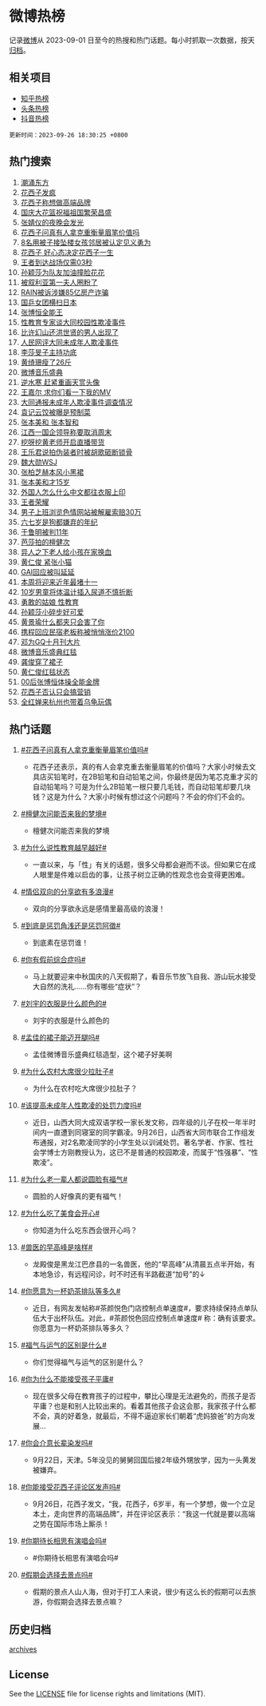 # 微博热榜

记录[微博](https://www.weibo.com)从 2023-09-01 日至今的热搜和热门话题。每小时抓取一次数据，按天[归档](archives)。

## 相关项目

- [知乎热榜](https://github.com/hotarchive/zhihu)
- [头条热榜](https://github.com/hotarchive/toutiao)
- [抖音热榜](https://github.com/hotarchive/douyin)


`更新时间：2023-09-26 18:30:25 +0800`

## 热门搜索

1. [潮涌东方](https://m.weibo.cn/search?containerid=100103type%3D1%26t%3D10%26q%3D%23%E6%BD%AE%E6%B6%8C%E4%B8%9C%E6%96%B9%23&stream_entry_id=51&isnewpage=1&extparam=seat%3D1%26cate%3D10103%26dgr%3D0%26pos%3D0%26q%3D%2523%25E6%25BD%25AE%25E6%25B6%258C%25E4%25B8%259C%25E6%2596%25B9%2523%26c_type%3D51%26filter_type%3Drealtimehot%26stream_entry_id%3D51%26display_time%3D1695724224%26pre_seqid%3D169572422455902733314)
1. [花西子发疯](https://m.weibo.cn/search?containerid=100103type%3D1%26t%3D10%26q%3D%23%E8%8A%B1%E8%A5%BF%E5%AD%90%E5%8F%91%E7%96%AF%23&stream_entry_id=31&isnewpage=1&extparam=seat%3D1%26cate%3D5001%26band_rank%3D1%26pos%3D0%26q%3D%2523%25E8%258A%25B1%25E8%25A5%25BF%25E5%25AD%2590%25E5%258F%2591%25E7%2596%25AF%2523%26flag%3D4%26dgr%3D0%26filter_type%3Drealtimehot%26stream_entry_id%3D31%26realpos%3D1%26c_type%3D31%26lcate%3D5001%26display_time%3D1695724224%26pre_seqid%3D169572422455902733314)
1. [花西子称想做高端品牌](https://m.weibo.cn/search?containerid=100103type%3D1%26t%3D10%26q%3D%23%E8%8A%B1%E8%A5%BF%E5%AD%90%E7%A7%B0%E6%83%B3%E5%81%9A%E9%AB%98%E7%AB%AF%E5%93%81%E7%89%8C%23&stream_entry_id=31&isnewpage=1&extparam=seat%3D1%26cate%3D5001%26band_rank%3D2%26pos%3D1%26q%3D%2523%25E8%258A%25B1%25E8%25A5%25BF%25E5%25AD%2590%25E7%25A7%25B0%25E6%2583%25B3%25E5%2581%259A%25E9%25AB%2598%25E7%25AB%25AF%25E5%2593%2581%25E7%2589%258C%2523%26flag%3D1%26dgr%3D0%26filter_type%3Drealtimehot%26stream_entry_id%3D31%26realpos%3D2%26c_type%3D31%26lcate%3D5001%26display_time%3D1695724224%26pre_seqid%3D169572422455902733314)
1. [国庆大花篮祝福祖国繁荣昌盛](https://m.weibo.cn/search?containerid=100103type%3D1%26t%3D10%26q%3D%23%E5%9B%BD%E5%BA%86%E5%A4%A7%E8%8A%B1%E7%AF%AE%E7%A5%9D%E7%A6%8F%E7%A5%96%E5%9B%BD%E7%B9%81%E8%8D%A3%E6%98%8C%E7%9B%9B%23&stream_entry_id=31&isnewpage=1&extparam=seat%3D1%26cate%3D5001%26band_rank%3D3%26pos%3D2%26q%3D%2523%25E5%259B%25BD%25E5%25BA%2586%25E5%25A4%25A7%25E8%258A%25B1%25E7%25AF%25AE%25E7%25A5%259D%25E7%25A6%258F%25E7%25A5%2596%25E5%259B%25BD%25E7%25B9%2581%25E8%258D%25A3%25E6%2598%258C%25E7%259B%259B%2523%26flag%3D32768%26dgr%3D0%26filter_type%3Drealtimehot%26stream_entry_id%3D31%26realpos%3D3%26c_type%3D31%26lcate%3D5001%26display_time%3D1695724224%26pre_seqid%3D169572422455902733314)
1. [张婧仪的夜晚会发光](https://m.weibo.cn/search?containerid=100103type%3D1%26t%3D10%26q%3D%23%E5%BC%A0%E5%A9%A7%E4%BB%AA%E7%9A%84%E5%A4%9C%E6%99%9A%E4%BC%9A%E5%8F%91%E5%85%89%23&stream_entry_id=31&isnewpage=1&extparam=seat%3D1%26cate%3D5001%26band_rank%3D4%26pos%3D3%26q%3D%2523%25E5%25BC%25A0%25E5%25A9%25A7%25E4%25BB%25AA%25E7%259A%2584%25E5%25A4%259C%25E6%2599%259A%25E4%25BC%259A%25E5%258F%2591%25E5%2585%2589%2523%26topic_ad%3D1%26is_ad_pos%3D1%26adid%3D205709%26dgr%3D0%26stream_entry_id%3D31%26filter_type%3Drealtimehot%26c_type%3D31%26lcate%3D5001%26display_time%3D1695724224%26pre_seqid%3D169572422455902733314)
1. [花西子问真有人拿克重衡量眉笔价值吗](https://m.weibo.cn/search?containerid=100103type%3D1%26t%3D10%26q%3D%23%E8%8A%B1%E8%A5%BF%E5%AD%90%E9%97%AE%E7%9C%9F%E6%9C%89%E4%BA%BA%E6%8B%BF%E5%85%8B%E9%87%8D%E8%A1%A1%E9%87%8F%E7%9C%89%E7%AC%94%E4%BB%B7%E5%80%BC%E5%90%97%23&stream_entry_id=31&isnewpage=1&extparam=seat%3D1%26cate%3D5001%26band_rank%3D4%26pos%3D4%26q%3D%2523%25E8%258A%25B1%25E8%25A5%25BF%25E5%25AD%2590%25E9%2597%25AE%25E7%259C%259F%25E6%259C%2589%25E4%25BA%25BA%25E6%258B%25BF%25E5%2585%258B%25E9%2587%258D%25E8%25A1%25A1%25E9%2587%258F%25E7%259C%2589%25E7%25AC%2594%25E4%25BB%25B7%25E5%2580%25BC%25E5%2590%2597%2523%26flag%3D1%26dgr%3D0%26filter_type%3Drealtimehot%26stream_entry_id%3D31%26realpos%3D4%26c_type%3D31%26lcate%3D5001%26display_time%3D1695724224%26pre_seqid%3D169572422455902733314)
1. [8名用被子接坠楼女孩邻居被认定见义勇为](https://m.weibo.cn/search?containerid=100103type%3D1%26t%3D10%26q%3D%238%E5%90%8D%E7%94%A8%E8%A2%AB%E5%AD%90%E6%8E%A5%E5%9D%A0%E6%A5%BC%E5%A5%B3%E5%AD%A9%E9%82%BB%E5%B1%85%E8%A2%AB%E8%AE%A4%E5%AE%9A%E8%A7%81%E4%B9%89%E5%8B%87%E4%B8%BA%23&stream_entry_id=31&isnewpage=1&extparam=seat%3D1%26cate%3D5001%26band_rank%3D5%26pos%3D5%26q%3D%25238%25E5%2590%258D%25E7%2594%25A8%25E8%25A2%25AB%25E5%25AD%2590%25E6%258E%25A5%25E5%259D%25A0%25E6%25A5%25BC%25E5%25A5%25B3%25E5%25AD%25A9%25E9%2582%25BB%25E5%25B1%2585%25E8%25A2%25AB%25E8%25AE%25A4%25E5%25AE%259A%25E8%25A7%2581%25E4%25B9%2589%25E5%258B%2587%25E4%25B8%25BA%2523%26flag%3D32768%26dgr%3D0%26filter_type%3Drealtimehot%26stream_entry_id%3D31%26realpos%3D5%26c_type%3D31%26lcate%3D5001%26display_time%3D1695724224%26pre_seqid%3D169572422455902733314)
1. [花西子 好心态决定花西子一生](https://m.weibo.cn/search?containerid=100103type%3D1%26t%3D10%26q%3D%E8%8A%B1%E8%A5%BF%E5%AD%90+%E5%A5%BD%E5%BF%83%E6%80%81%E5%86%B3%E5%AE%9A%E8%8A%B1%E8%A5%BF%E5%AD%90%E4%B8%80%E7%94%9F&stream_entry_id=31&isnewpage=1&extparam=seat%3D1%26cate%3D5001%26band_rank%3D6%26pos%3D6%26q%3D%25E8%258A%25B1%25E8%25A5%25BF%25E5%25AD%2590%2520%25E5%25A5%25BD%25E5%25BF%2583%25E6%2580%2581%25E5%2586%25B3%25E5%25AE%259A%25E8%258A%25B1%25E8%25A5%25BF%25E5%25AD%2590%25E4%25B8%2580%25E7%2594%259F%26flag%3D1%26dgr%3D0%26filter_type%3Drealtimehot%26stream_entry_id%3D31%26realpos%3D6%26c_type%3D31%26lcate%3D5001%26display_time%3D1695724224%26pre_seqid%3D169572422455902733314)
1. [王者到达战场仅需03秒](https://m.weibo.cn/search?containerid=100103type%3D1%26t%3D10%26q%3D%23%E7%8E%8B%E8%80%85%E5%88%B0%E8%BE%BE%E6%88%98%E5%9C%BA%E4%BB%85%E9%9C%8003%E7%A7%92%23&stream_entry_id=31&isnewpage=1&extparam=seat%3D1%26cate%3D5001%26band_rank%3D7%26pos%3D7%26q%3D%2523%25E7%258E%258B%25E8%2580%2585%25E5%2588%25B0%25E8%25BE%25BE%25E6%2588%2598%25E5%259C%25BA%25E4%25BB%2585%25E9%259C%258003%25E7%25A7%2592%2523%26topic_ad%3D1%26is_ad_pos%3D1%26adid%3D205669%26dgr%3D0%26stream_entry_id%3D31%26filter_type%3Drealtimehot%26c_type%3D31%26lcate%3D5001%26display_time%3D1695724224%26pre_seqid%3D169572422455902733314)
1. [孙颖莎为队友加油撞脸花花](https://m.weibo.cn/search?containerid=100103type%3D1%26t%3D10%26q%3D%23%E5%AD%99%E9%A2%96%E8%8E%8E%E4%B8%BA%E9%98%9F%E5%8F%8B%E5%8A%A0%E6%B2%B9%E6%92%9E%E8%84%B8%E8%8A%B1%E8%8A%B1%23&stream_entry_id=31&isnewpage=1&extparam=seat%3D1%26cate%3D5001%26band_rank%3D7%26pos%3D8%26q%3D%2523%25E5%25AD%2599%25E9%25A2%2596%25E8%258E%258E%25E4%25B8%25BA%25E9%2598%259F%25E5%258F%258B%25E5%258A%25A0%25E6%25B2%25B9%25E6%2592%259E%25E8%2584%25B8%25E8%258A%25B1%25E8%258A%25B1%2523%26flag%3D32768%26dgr%3D0%26filter_type%3Drealtimehot%26stream_entry_id%3D31%26realpos%3D7%26c_type%3D31%26lcate%3D5001%26display_time%3D1695724224%26pre_seqid%3D169572422455902733314)
1. [被叙利亚第一夫人圈粉了](https://m.weibo.cn/search?containerid=100103type%3D1%26t%3D10%26q%3D%23%E8%A2%AB%E5%8F%99%E5%88%A9%E4%BA%9A%E7%AC%AC%E4%B8%80%E5%A4%AB%E4%BA%BA%E5%9C%88%E7%B2%89%E4%BA%86%23&stream_entry_id=31&isnewpage=1&extparam=seat%3D1%26cate%3D5001%26band_rank%3D8%26pos%3D9%26q%3D%2523%25E8%25A2%25AB%25E5%258F%2599%25E5%2588%25A9%25E4%25BA%259A%25E7%25AC%25AC%25E4%25B8%2580%25E5%25A4%25AB%25E4%25BA%25BA%25E5%259C%2588%25E7%25B2%2589%25E4%25BA%2586%2523%26flag%3D2%26dgr%3D0%26filter_type%3Drealtimehot%26stream_entry_id%3D31%26realpos%3D8%26c_type%3D31%26lcate%3D5001%26display_time%3D1695724224%26pre_seqid%3D169572422455902733314)
1. [RAIN被诉涉嫌85亿房产诈骗](https://m.weibo.cn/search?containerid=100103type%3D1%26t%3D10%26q%3D%23RAIN%E8%A2%AB%E8%AF%89%E6%B6%89%E5%AB%8C85%E4%BA%BF%E6%88%BF%E4%BA%A7%E8%AF%88%E9%AA%97%23&stream_entry_id=31&isnewpage=1&extparam=seat%3D1%26cate%3D5001%26band_rank%3D9%26pos%3D10%26q%3D%2523RAIN%25E8%25A2%25AB%25E8%25AF%2589%25E6%25B6%2589%25E5%25AB%258C85%25E4%25BA%25BF%25E6%2588%25BF%25E4%25BA%25A7%25E8%25AF%2588%25E9%25AA%2597%2523%26flag%3D2%26dgr%3D0%26filter_type%3Drealtimehot%26stream_entry_id%3D31%26realpos%3D9%26c_type%3D31%26lcate%3D5001%26display_time%3D1695724224%26pre_seqid%3D169572422455902733314)
1. [国乒女团横扫日本](https://m.weibo.cn/search?containerid=100103type%3D1%26t%3D10%26q%3D%23%E5%9B%BD%E4%B9%92%E5%A5%B3%E5%9B%A2%E6%A8%AA%E6%89%AB%E6%97%A5%E6%9C%AC%23&stream_entry_id=31&isnewpage=1&extparam=seat%3D1%26cate%3D5001%26band_rank%3D10%26pos%3D11%26q%3D%2523%25E5%259B%25BD%25E4%25B9%2592%25E5%25A5%25B3%25E5%259B%25A2%25E6%25A8%25AA%25E6%2589%25AB%25E6%2597%25A5%25E6%259C%25AC%2523%26flag%3D16%26dgr%3D0%26filter_type%3Drealtimehot%26stream_entry_id%3D31%26realpos%3D10%26c_type%3D31%26lcate%3D5001%26display_time%3D1695724224%26pre_seqid%3D169572422455902733314)
1. [张博恒全能王](https://m.weibo.cn/search?containerid=100103type%3D1%26t%3D10%26q%3D%23%E5%BC%A0%E5%8D%9A%E6%81%92%E5%85%A8%E8%83%BD%E7%8E%8B%23&stream_entry_id=31&isnewpage=1&extparam=seat%3D1%26cate%3D5001%26band_rank%3D11%26pos%3D12%26q%3D%2523%25E5%25BC%25A0%25E5%258D%259A%25E6%2581%2592%25E5%2585%25A8%25E8%2583%25BD%25E7%258E%258B%2523%26flag%3D0%26adid%3D205708%26dgr%3D0%26filter_type%3Drealtimehot%26stream_entry_id%3D31%26realpos%3D11%26c_type%3D31%26lcate%3D5001%26display_time%3D1695724224%26pre_seqid%3D169572422455902733314)
1. [性教育专家谈大同校园性欺凌事件](https://m.weibo.cn/search?containerid=100103type%3D1%26t%3D10%26q%3D%23%E6%80%A7%E6%95%99%E8%82%B2%E4%B8%93%E5%AE%B6%E8%B0%88%E5%A4%A7%E5%90%8C%E6%A0%A1%E5%9B%AD%E6%80%A7%E6%AC%BA%E5%87%8C%E4%BA%8B%E4%BB%B6%23&stream_entry_id=31&isnewpage=1&extparam=seat%3D1%26cate%3D5001%26band_rank%3D12%26pos%3D13%26q%3D%2523%25E6%2580%25A7%25E6%2595%2599%25E8%2582%25B2%25E4%25B8%2593%25E5%25AE%25B6%25E8%25B0%2588%25E5%25A4%25A7%25E5%2590%258C%25E6%25A0%25A1%25E5%259B%25AD%25E6%2580%25A7%25E6%25AC%25BA%25E5%2587%258C%25E4%25BA%258B%25E4%25BB%25B6%2523%26flag%3D2%26dgr%3D0%26filter_type%3Drealtimehot%26stream_entry_id%3D31%26realpos%3D12%26c_type%3D31%26lcate%3D5001%26display_time%3D1695724224%26pre_seqid%3D169572422455902733314)
1. [比许幻山还洪世贤的男人出现了](https://m.weibo.cn/search?containerid=100103type%3D1%26t%3D10%26q%3D%E6%AF%94%E8%AE%B8%E5%B9%BB%E5%B1%B1%E8%BF%98%E6%B4%AA%E4%B8%96%E8%B4%A4%E7%9A%84%E7%94%B7%E4%BA%BA%E5%87%BA%E7%8E%B0%E4%BA%86&stream_entry_id=31&isnewpage=1&extparam=seat%3D1%26cate%3D5001%26band_rank%3D13%26pos%3D14%26q%3D%25E6%25AF%2594%25E8%25AE%25B8%25E5%25B9%25BB%25E5%25B1%25B1%25E8%25BF%2598%25E6%25B4%25AA%25E4%25B8%2596%25E8%25B4%25A4%25E7%259A%2584%25E7%2594%25B7%25E4%25BA%25BA%25E5%2587%25BA%25E7%258E%25B0%25E4%25BA%2586%26flag%3D1%26dgr%3D0%26filter_type%3Drealtimehot%26stream_entry_id%3D31%26realpos%3D13%26c_type%3D31%26lcate%3D5001%26display_time%3D1695724224%26pre_seqid%3D169572422455902733314)
1. [人民网评大同未成年人欺凌事件](https://m.weibo.cn/search?containerid=100103type%3D1%26t%3D10%26q%3D%23%E4%BA%BA%E6%B0%91%E7%BD%91%E8%AF%84%E5%A4%A7%E5%90%8C%E6%9C%AA%E6%88%90%E5%B9%B4%E4%BA%BA%E6%AC%BA%E5%87%8C%E4%BA%8B%E4%BB%B6%23&stream_entry_id=31&isnewpage=1&extparam=seat%3D1%26cate%3D5001%26band_rank%3D14%26pos%3D15%26q%3D%2523%25E4%25BA%25BA%25E6%25B0%2591%25E7%25BD%2591%25E8%25AF%2584%25E5%25A4%25A7%25E5%2590%258C%25E6%259C%25AA%25E6%2588%2590%25E5%25B9%25B4%25E4%25BA%25BA%25E6%25AC%25BA%25E5%2587%258C%25E4%25BA%258B%25E4%25BB%25B6%2523%26flag%3D0%26dgr%3D0%26filter_type%3Drealtimehot%26stream_entry_id%3D31%26realpos%3D14%26c_type%3D31%26lcate%3D5001%26display_time%3D1695724224%26pre_seqid%3D169572422455902733314)
1. [李莎旻子主持功底](https://m.weibo.cn/search?containerid=100103type%3D1%26t%3D10%26q%3D%23%E6%9D%8E%E8%8E%8E%E6%97%BB%E5%AD%90%E4%B8%BB%E6%8C%81%E5%8A%9F%E5%BA%95%23&stream_entry_id=31&isnewpage=1&extparam=seat%3D1%26cate%3D5001%26band_rank%3D15%26pos%3D16%26q%3D%2523%25E6%259D%258E%25E8%258E%258E%25E6%2597%25BB%25E5%25AD%2590%25E4%25B8%25BB%25E6%258C%2581%25E5%258A%259F%25E5%25BA%2595%2523%26flag%3D0%26dgr%3D0%26filter_type%3Drealtimehot%26stream_entry_id%3D31%26realpos%3D15%26c_type%3D31%26lcate%3D5001%26display_time%3D1695724224%26pre_seqid%3D169572422455902733314)
1. [黄绮珊瘦了26斤](https://m.weibo.cn/search?containerid=100103type%3D1%26t%3D10%26q%3D%23%E9%BB%84%E7%BB%AE%E7%8F%8A%E7%98%A6%E4%BA%8626%E6%96%A4%23&stream_entry_id=31&isnewpage=1&extparam=seat%3D1%26cate%3D5001%26band_rank%3D16%26pos%3D17%26q%3D%2523%25E9%25BB%2584%25E7%25BB%25AE%25E7%258F%258A%25E7%2598%25A6%25E4%25BA%258626%25E6%2596%25A4%2523%26flag%3D1%26dgr%3D0%26filter_type%3Drealtimehot%26stream_entry_id%3D31%26realpos%3D16%26c_type%3D31%26lcate%3D5001%26display_time%3D1695724224%26pre_seqid%3D169572422455902733314)
1. [微博音乐盛典](https://m.weibo.cn/search?containerid=100103type%3D1%26t%3D10%26q%3D%E5%BE%AE%E5%8D%9A%E9%9F%B3%E4%B9%90%E7%9B%9B%E5%85%B8&stream_entry_id=31&isnewpage=1&extparam=seat%3D1%26cate%3D5001%26band_rank%3D17%26pos%3D18%26q%3D%25E5%25BE%25AE%25E5%258D%259A%25E9%259F%25B3%25E4%25B9%2590%25E7%259B%259B%25E5%2585%25B8%26flag%3D1%26dgr%3D0%26filter_type%3Drealtimehot%26stream_entry_id%3D31%26realpos%3D17%26c_type%3D31%26lcate%3D5001%26display_time%3D1695724224%26pre_seqid%3D169572422455902733314)
1. [逆水寒 赶紧重画天赏头像](https://m.weibo.cn/search?containerid=100103type%3D1%26t%3D10%26q%3D%E9%80%86%E6%B0%B4%E5%AF%92+%E8%B5%B6%E7%B4%A7%E9%87%8D%E7%94%BB%E5%A4%A9%E8%B5%8F%E5%A4%B4%E5%83%8F&stream_entry_id=31&isnewpage=1&extparam=seat%3D1%26cate%3D5001%26band_rank%3D18%26pos%3D19%26q%3D%25E9%2580%2586%25E6%25B0%25B4%25E5%25AF%2592%2520%25E8%25B5%25B6%25E7%25B4%25A7%25E9%2587%258D%25E7%2594%25BB%25E5%25A4%25A9%25E8%25B5%258F%25E5%25A4%25B4%25E5%2583%258F%26flag%3D1%26dgr%3D0%26filter_type%3Drealtimehot%26stream_entry_id%3D31%26realpos%3D18%26c_type%3D31%26lcate%3D5001%26display_time%3D1695724224%26pre_seqid%3D169572422455902733314)
1. [王嘉尔 求你们看一下我的MV](https://m.weibo.cn/search?containerid=100103type%3D1%26t%3D10%26q%3D%E7%8E%8B%E5%98%89%E5%B0%94+%E6%B1%82%E4%BD%A0%E4%BB%AC%E7%9C%8B%E4%B8%80%E4%B8%8B%E6%88%91%E7%9A%84MV&stream_entry_id=31&isnewpage=1&extparam=seat%3D1%26cate%3D5001%26band_rank%3D19%26pos%3D20%26q%3D%25E7%258E%258B%25E5%2598%2589%25E5%25B0%2594%2520%25E6%25B1%2582%25E4%25BD%25A0%25E4%25BB%25AC%25E7%259C%258B%25E4%25B8%2580%25E4%25B8%258B%25E6%2588%2591%25E7%259A%2584MV%26flag%3D1%26dgr%3D0%26filter_type%3Drealtimehot%26stream_entry_id%3D31%26realpos%3D19%26c_type%3D31%26lcate%3D5001%26display_time%3D1695724224%26pre_seqid%3D169572422455902733314)
1. [大同通报未成年人欺凌事件调查情况](https://m.weibo.cn/search?containerid=100103type%3D1%26t%3D10%26q%3D%23%E5%A4%A7%E5%90%8C%E9%80%9A%E6%8A%A5%E6%9C%AA%E6%88%90%E5%B9%B4%E4%BA%BA%E6%AC%BA%E5%87%8C%E4%BA%8B%E4%BB%B6%E8%B0%83%E6%9F%A5%E6%83%85%E5%86%B5%23&stream_entry_id=31&isnewpage=1&extparam=seat%3D1%26cate%3D5001%26band_rank%3D20%26pos%3D21%26q%3D%2523%25E5%25A4%25A7%25E5%2590%258C%25E9%2580%259A%25E6%258A%25A5%25E6%259C%25AA%25E6%2588%2590%25E5%25B9%25B4%25E4%25BA%25BA%25E6%25AC%25BA%25E5%2587%258C%25E4%25BA%258B%25E4%25BB%25B6%25E8%25B0%2583%25E6%259F%25A5%25E6%2583%2585%25E5%2586%25B5%2523%26flag%3D0%26dgr%3D0%26filter_type%3Drealtimehot%26stream_entry_id%3D31%26realpos%3D20%26c_type%3D31%26lcate%3D5001%26display_time%3D1695724224%26pre_seqid%3D169572422455902733314)
1. [袁记云饺被曝是预制菜](https://m.weibo.cn/search?containerid=100103type%3D1%26t%3D10%26q%3D%23%E8%A2%81%E8%AE%B0%E4%BA%91%E9%A5%BA%E8%A2%AB%E6%9B%9D%E6%98%AF%E9%A2%84%E5%88%B6%E8%8F%9C%23&stream_entry_id=31&isnewpage=1&extparam=seat%3D1%26cate%3D5001%26band_rank%3D21%26pos%3D22%26q%3D%2523%25E8%25A2%2581%25E8%25AE%25B0%25E4%25BA%2591%25E9%25A5%25BA%25E8%25A2%25AB%25E6%259B%259D%25E6%2598%25AF%25E9%25A2%2584%25E5%2588%25B6%25E8%258F%259C%2523%26flag%3D2%26dgr%3D0%26filter_type%3Drealtimehot%26stream_entry_id%3D31%26realpos%3D21%26c_type%3D31%26lcate%3D5001%26display_time%3D1695724224%26pre_seqid%3D169572422455902733314)
1. [张本美和 张本智和](https://m.weibo.cn/search?containerid=100103type%3D1%26t%3D10%26q%3D%E5%BC%A0%E6%9C%AC%E7%BE%8E%E5%92%8C+%E5%BC%A0%E6%9C%AC%E6%99%BA%E5%92%8C&stream_entry_id=31&isnewpage=1&extparam=seat%3D1%26cate%3D5001%26band_rank%3D22%26pos%3D23%26q%3D%25E5%25BC%25A0%25E6%259C%25AC%25E7%25BE%258E%25E5%2592%258C%2520%25E5%25BC%25A0%25E6%259C%25AC%25E6%2599%25BA%25E5%2592%258C%26flag%3D2%26dgr%3D0%26filter_type%3Drealtimehot%26stream_entry_id%3D31%26realpos%3D22%26c_type%3D31%26lcate%3D5001%26display_time%3D1695724224%26pre_seqid%3D169572422455902733314)
1. [江西一国企领导称要取消周末](https://m.weibo.cn/search?containerid=100103type%3D1%26t%3D10%26q%3D%23%E6%B1%9F%E8%A5%BF%E4%B8%80%E5%9B%BD%E4%BC%81%E9%A2%86%E5%AF%BC%E7%A7%B0%E8%A6%81%E5%8F%96%E6%B6%88%E5%91%A8%E6%9C%AB%23&stream_entry_id=31&isnewpage=1&extparam=seat%3D1%26cate%3D5001%26band_rank%3D23%26pos%3D24%26q%3D%2523%25E6%25B1%259F%25E8%25A5%25BF%25E4%25B8%2580%25E5%259B%25BD%25E4%25BC%2581%25E9%25A2%2586%25E5%25AF%25BC%25E7%25A7%25B0%25E8%25A6%2581%25E5%258F%2596%25E6%25B6%2588%25E5%2591%25A8%25E6%259C%25AB%2523%26flag%3D0%26dgr%3D0%26filter_type%3Drealtimehot%26stream_entry_id%3D31%26realpos%3D23%26c_type%3D31%26lcate%3D5001%26display_time%3D1695724224%26pre_seqid%3D169572422455902733314)
1. [挖呀挖黄老师开启直播带货](https://m.weibo.cn/search?containerid=100103type%3D1%26t%3D10%26q%3D%23%E6%8C%96%E5%91%80%E6%8C%96%E9%BB%84%E8%80%81%E5%B8%88%E5%BC%80%E5%90%AF%E7%9B%B4%E6%92%AD%E5%B8%A6%E8%B4%A7%23&stream_entry_id=31&isnewpage=1&extparam=seat%3D1%26cate%3D5001%26band_rank%3D24%26pos%3D25%26q%3D%2523%25E6%258C%2596%25E5%2591%2580%25E6%258C%2596%25E9%25BB%2584%25E8%2580%2581%25E5%25B8%2588%25E5%25BC%2580%25E5%2590%25AF%25E7%259B%25B4%25E6%2592%25AD%25E5%25B8%25A6%25E8%25B4%25A7%2523%26flag%3D2%26dgr%3D0%26filter_type%3Drealtimehot%26stream_entry_id%3D31%26realpos%3D24%26c_type%3D31%26lcate%3D5001%26display_time%3D1695724224%26pre_seqid%3D169572422455902733314)
1. [王乐君说拍伪装者时被胡歌砸断锁骨](https://m.weibo.cn/search?containerid=100103type%3D1%26t%3D10%26q%3D%23%E7%8E%8B%E4%B9%90%E5%90%9B%E8%AF%B4%E6%8B%8D%E4%BC%AA%E8%A3%85%E8%80%85%E6%97%B6%E8%A2%AB%E8%83%A1%E6%AD%8C%E7%A0%B8%E6%96%AD%E9%94%81%E9%AA%A8%23&stream_entry_id=31&isnewpage=1&extparam=seat%3D1%26cate%3D5001%26band_rank%3D25%26pos%3D26%26q%3D%2523%25E7%258E%258B%25E4%25B9%2590%25E5%2590%259B%25E8%25AF%25B4%25E6%258B%258D%25E4%25BC%25AA%25E8%25A3%2585%25E8%2580%2585%25E6%2597%25B6%25E8%25A2%25AB%25E8%2583%25A1%25E6%25AD%258C%25E7%25A0%25B8%25E6%2596%25AD%25E9%2594%2581%25E9%25AA%25A8%2523%26flag%3D0%26dgr%3D0%26filter_type%3Drealtimehot%26stream_entry_id%3D31%26realpos%3D25%26c_type%3D31%26lcate%3D5001%26display_time%3D1695724224%26pre_seqid%3D169572422455902733314)
1. [魏大勋WSJ](https://m.weibo.cn/search?containerid=100103type%3D1%26t%3D10%26q%3D%E9%AD%8F%E5%A4%A7%E5%8B%8BWSJ&stream_entry_id=31&isnewpage=1&extparam=seat%3D1%26cate%3D5001%26band_rank%3D26%26pos%3D27%26q%3D%25E9%25AD%258F%25E5%25A4%25A7%25E5%258B%258BWSJ%26flag%3D0%26dgr%3D0%26filter_type%3Drealtimehot%26stream_entry_id%3D31%26realpos%3D26%26c_type%3D31%26lcate%3D5001%26display_time%3D1695724224%26pre_seqid%3D169572422455902733314)
1. [张柏芝赫本风小黑裙](https://m.weibo.cn/search?containerid=100103type%3D1%26t%3D10%26q%3D%23%E5%BC%A0%E6%9F%8F%E8%8A%9D%E8%B5%AB%E6%9C%AC%E9%A3%8E%E5%B0%8F%E9%BB%91%E8%A3%99%23&stream_entry_id=31&isnewpage=1&extparam=seat%3D1%26cate%3D5001%26band_rank%3D27%26pos%3D28%26q%3D%2523%25E5%25BC%25A0%25E6%259F%258F%25E8%258A%259D%25E8%25B5%25AB%25E6%259C%25AC%25E9%25A3%258E%25E5%25B0%258F%25E9%25BB%2591%25E8%25A3%2599%2523%26flag%3D1%26dgr%3D0%26filter_type%3Drealtimehot%26stream_entry_id%3D31%26realpos%3D27%26c_type%3D31%26lcate%3D5001%26display_time%3D1695724224%26pre_seqid%3D169572422455902733314)
1. [张本美和才15岁](https://m.weibo.cn/search?containerid=100103type%3D1%26t%3D10%26q%3D%23%E5%BC%A0%E6%9C%AC%E7%BE%8E%E5%92%8C%E6%89%8D15%E5%B2%81%23&stream_entry_id=31&isnewpage=1&extparam=seat%3D1%26cate%3D5001%26band_rank%3D28%26pos%3D29%26q%3D%2523%25E5%25BC%25A0%25E6%259C%25AC%25E7%25BE%258E%25E5%2592%258C%25E6%2589%258D15%25E5%25B2%2581%2523%26flag%3D0%26dgr%3D0%26filter_type%3Drealtimehot%26stream_entry_id%3D31%26realpos%3D28%26c_type%3D31%26lcate%3D5001%26display_time%3D1695724224%26pre_seqid%3D169572422455902733314)
1. [外国人怎么什么中文都往衣服上印](https://m.weibo.cn/search?containerid=100103type%3D1%26t%3D10%26q%3D%E5%A4%96%E5%9B%BD%E4%BA%BA%E6%80%8E%E4%B9%88%E4%BB%80%E4%B9%88%E4%B8%AD%E6%96%87%E9%83%BD%E5%BE%80%E8%A1%A3%E6%9C%8D%E4%B8%8A%E5%8D%B0&stream_entry_id=31&isnewpage=1&extparam=seat%3D1%26cate%3D5001%26band_rank%3D29%26pos%3D30%26q%3D%25E5%25A4%2596%25E5%259B%25BD%25E4%25BA%25BA%25E6%2580%258E%25E4%25B9%2588%25E4%25BB%2580%25E4%25B9%2588%25E4%25B8%25AD%25E6%2596%2587%25E9%2583%25BD%25E5%25BE%2580%25E8%25A1%25A3%25E6%259C%258D%25E4%25B8%258A%25E5%258D%25B0%26flag%3D1%26dgr%3D0%26filter_type%3Drealtimehot%26stream_entry_id%3D31%26realpos%3D29%26c_type%3D31%26lcate%3D5001%26display_time%3D1695724224%26pre_seqid%3D169572422455902733314)
1. [王者荣耀](https://m.weibo.cn/search?containerid=100103type%3D1%26t%3D10%26q%3D%E7%8E%8B%E8%80%85%E8%8D%A3%E8%80%80&stream_entry_id=31&isnewpage=1&extparam=seat%3D1%26cate%3D5001%26band_rank%3D30%26pos%3D31%26q%3D%25E7%258E%258B%25E8%2580%2585%25E8%258D%25A3%25E8%2580%2580%26flag%3D1%26dgr%3D0%26filter_type%3Drealtimehot%26stream_entry_id%3D31%26realpos%3D30%26c_type%3D31%26lcate%3D5001%26display_time%3D1695724224%26pre_seqid%3D169572422455902733314)
1. [男子上班浏览色情网站被解雇索赔30万](https://m.weibo.cn/search?containerid=100103type%3D1%26t%3D10%26q%3D%23%E7%94%B7%E5%AD%90%E4%B8%8A%E7%8F%AD%E6%B5%8F%E8%A7%88%E8%89%B2%E6%83%85%E7%BD%91%E7%AB%99%E8%A2%AB%E8%A7%A3%E9%9B%87%E7%B4%A2%E8%B5%9430%E4%B8%87%23&stream_entry_id=31&isnewpage=1&extparam=seat%3D1%26cate%3D5001%26band_rank%3D31%26pos%3D32%26q%3D%2523%25E7%2594%25B7%25E5%25AD%2590%25E4%25B8%258A%25E7%258F%25AD%25E6%25B5%258F%25E8%25A7%2588%25E8%2589%25B2%25E6%2583%2585%25E7%25BD%2591%25E7%25AB%2599%25E8%25A2%25AB%25E8%25A7%25A3%25E9%259B%2587%25E7%25B4%25A2%25E8%25B5%259430%25E4%25B8%2587%2523%26flag%3D1%26dgr%3D0%26filter_type%3Drealtimehot%26stream_entry_id%3D31%26realpos%3D31%26c_type%3D31%26lcate%3D5001%26display_time%3D1695724224%26pre_seqid%3D169572422455902733314)
1. [六七岁是狗都嫌弃的年纪](https://m.weibo.cn/search?containerid=100103type%3D1%26t%3D10%26q%3D%E5%85%AD%E4%B8%83%E5%B2%81%E6%98%AF%E7%8B%97%E9%83%BD%E5%AB%8C%E5%BC%83%E7%9A%84%E5%B9%B4%E7%BA%AA&stream_entry_id=31&isnewpage=1&extparam=seat%3D1%26cate%3D5001%26band_rank%3D32%26pos%3D33%26q%3D%25E5%2585%25AD%25E4%25B8%2583%25E5%25B2%2581%25E6%2598%25AF%25E7%258B%2597%25E9%2583%25BD%25E5%25AB%258C%25E5%25BC%2583%25E7%259A%2584%25E5%25B9%25B4%25E7%25BA%25AA%26flag%3D1%26dgr%3D0%26filter_type%3Drealtimehot%26stream_entry_id%3D31%26realpos%3D32%26c_type%3D31%26lcate%3D5001%26display_time%3D1695724224%26pre_seqid%3D169572422455902733314)
1. [于鲁明被判11年](https://m.weibo.cn/search?containerid=100103type%3D1%26t%3D10%26q%3D%23%E4%BA%8E%E9%B2%81%E6%98%8E%E8%A2%AB%E5%88%A411%E5%B9%B4%23&stream_entry_id=31&isnewpage=1&extparam=seat%3D1%26cate%3D5001%26band_rank%3D33%26pos%3D34%26q%3D%2523%25E4%25BA%258E%25E9%25B2%2581%25E6%2598%258E%25E8%25A2%25AB%25E5%2588%25A411%25E5%25B9%25B4%2523%26flag%3D1%26dgr%3D0%26filter_type%3Drealtimehot%26stream_entry_id%3D31%26realpos%3D33%26c_type%3D31%26lcate%3D5001%26display_time%3D1695724224%26pre_seqid%3D169572422455902733314)
1. [芭莎拍的檀健次](https://m.weibo.cn/search?containerid=100103type%3D1%26t%3D10%26q%3D%23%E8%8A%AD%E8%8E%8E%E6%8B%8D%E7%9A%84%E6%AA%80%E5%81%A5%E6%AC%A1%23&stream_entry_id=31&isnewpage=1&extparam=seat%3D1%26cate%3D5001%26band_rank%3D34%26pos%3D35%26q%3D%2523%25E8%258A%25AD%25E8%258E%258E%25E6%258B%258D%25E7%259A%2584%25E6%25AA%2580%25E5%2581%25A5%25E6%25AC%25A1%2523%26flag%3D1%26dgr%3D0%26filter_type%3Drealtimehot%26stream_entry_id%3D31%26realpos%3D34%26c_type%3D31%26lcate%3D5001%26display_time%3D1695724224%26pre_seqid%3D169572422455902733314)
1. [异人之下老人给小孩在家换血](https://m.weibo.cn/search?containerid=100103type%3D1%26t%3D10%26q%3D%23%E5%BC%82%E4%BA%BA%E4%B9%8B%E4%B8%8B%E8%80%81%E4%BA%BA%E7%BB%99%E5%B0%8F%E5%AD%A9%E5%9C%A8%E5%AE%B6%E6%8D%A2%E8%A1%80%23&stream_entry_id=31&isnewpage=1&extparam=seat%3D1%26cate%3D5001%26band_rank%3D35%26pos%3D36%26q%3D%2523%25E5%25BC%2582%25E4%25BA%25BA%25E4%25B9%258B%25E4%25B8%258B%25E8%2580%2581%25E4%25BA%25BA%25E7%25BB%2599%25E5%25B0%258F%25E5%25AD%25A9%25E5%259C%25A8%25E5%25AE%25B6%25E6%258D%25A2%25E8%25A1%2580%2523%26flag%3D0%26dgr%3D0%26filter_type%3Drealtimehot%26stream_entry_id%3D31%26realpos%3D35%26c_type%3D31%26lcate%3D5001%26display_time%3D1695724224%26pre_seqid%3D169572422455902733314)
1. [黄仁俊 紧张小猫](https://m.weibo.cn/search?containerid=100103type%3D1%26t%3D10%26q%3D%E9%BB%84%E4%BB%81%E4%BF%8A+%E7%B4%A7%E5%BC%A0%E5%B0%8F%E7%8C%AB&stream_entry_id=31&isnewpage=1&extparam=seat%3D1%26cate%3D5001%26band_rank%3D36%26pos%3D37%26q%3D%25E9%25BB%2584%25E4%25BB%2581%25E4%25BF%258A%2520%25E7%25B4%25A7%25E5%25BC%25A0%25E5%25B0%258F%25E7%258C%25AB%26flag%3D1%26dgr%3D0%26filter_type%3Drealtimehot%26stream_entry_id%3D31%26realpos%3D36%26c_type%3D31%26lcate%3D5001%26display_time%3D1695724224%26pre_seqid%3D169572422455902733314)
1. [GAI回应被叫延延](https://m.weibo.cn/search?containerid=100103type%3D1%26t%3D10%26q%3D%23GAI%E5%9B%9E%E5%BA%94%E8%A2%AB%E5%8F%AB%E5%BB%B6%E5%BB%B6%23&stream_entry_id=31&isnewpage=1&extparam=seat%3D1%26cate%3D5001%26band_rank%3D37%26pos%3D38%26q%3D%2523GAI%25E5%259B%259E%25E5%25BA%2594%25E8%25A2%25AB%25E5%258F%25AB%25E5%25BB%25B6%25E5%25BB%25B6%2523%26flag%3D1%26dgr%3D0%26filter_type%3Drealtimehot%26stream_entry_id%3D31%26realpos%3D37%26c_type%3D31%26lcate%3D5001%26display_time%3D1695724224%26pre_seqid%3D169572422455902733314)
1. [本周将迎来近年最堵十一](https://m.weibo.cn/search?containerid=100103type%3D1%26t%3D10%26q%3D%23%E6%9C%AC%E5%91%A8%E5%B0%86%E8%BF%8E%E6%9D%A5%E8%BF%91%E5%B9%B4%E6%9C%80%E5%A0%B5%E5%8D%81%E4%B8%80%23&stream_entry_id=31&isnewpage=1&extparam=seat%3D1%26cate%3D5001%26band_rank%3D38%26pos%3D39%26q%3D%2523%25E6%259C%25AC%25E5%2591%25A8%25E5%25B0%2586%25E8%25BF%258E%25E6%259D%25A5%25E8%25BF%2591%25E5%25B9%25B4%25E6%259C%2580%25E5%25A0%25B5%25E5%258D%2581%25E4%25B8%2580%2523%26flag%3D1%26dgr%3D0%26filter_type%3Drealtimehot%26stream_entry_id%3D31%26realpos%3D38%26c_type%3D31%26lcate%3D5001%26display_time%3D1695724224%26pre_seqid%3D169572422455902733314)
1. [10岁男童将体温计插入尿道不慎折断](https://m.weibo.cn/search?containerid=100103type%3D1%26t%3D10%26q%3D%2310%E5%B2%81%E7%94%B7%E7%AB%A5%E5%B0%86%E4%BD%93%E6%B8%A9%E8%AE%A1%E6%8F%92%E5%85%A5%E5%B0%BF%E9%81%93%E4%B8%8D%E6%85%8E%E6%8A%98%E6%96%AD%23&stream_entry_id=31&isnewpage=1&extparam=seat%3D1%26cate%3D5001%26band_rank%3D39%26pos%3D40%26q%3D%252310%25E5%25B2%2581%25E7%2594%25B7%25E7%25AB%25A5%25E5%25B0%2586%25E4%25BD%2593%25E6%25B8%25A9%25E8%25AE%25A1%25E6%258F%2592%25E5%2585%25A5%25E5%25B0%25BF%25E9%2581%2593%25E4%25B8%258D%25E6%2585%258E%25E6%258A%2598%25E6%2596%25AD%2523%26flag%3D0%26dgr%3D0%26filter_type%3Drealtimehot%26stream_entry_id%3D31%26realpos%3D39%26c_type%3D31%26lcate%3D5001%26display_time%3D1695724224%26pre_seqid%3D169572422455902733314)
1. [勇敢的姑娘 性教育](https://m.weibo.cn/search?containerid=100103type%3D1%26t%3D10%26q%3D%E5%8B%87%E6%95%A2%E7%9A%84%E5%A7%91%E5%A8%98+%E6%80%A7%E6%95%99%E8%82%B2&stream_entry_id=31&isnewpage=1&extparam=seat%3D1%26cate%3D5001%26band_rank%3D40%26pos%3D41%26q%3D%25E5%258B%2587%25E6%2595%25A2%25E7%259A%2584%25E5%25A7%2591%25E5%25A8%2598%2520%25E6%2580%25A7%25E6%2595%2599%25E8%2582%25B2%26flag%3D0%26dgr%3D0%26filter_type%3Drealtimehot%26stream_entry_id%3D31%26realpos%3D40%26c_type%3D31%26lcate%3D5001%26display_time%3D1695724224%26pre_seqid%3D169572422455902733314)
1. [孙颖莎小碎步好可爱](https://m.weibo.cn/search?containerid=100103type%3D1%26t%3D10%26q%3D%23%E5%AD%99%E9%A2%96%E8%8E%8E%E5%B0%8F%E7%A2%8E%E6%AD%A5%E5%A5%BD%E5%8F%AF%E7%88%B1%23&stream_entry_id=31&isnewpage=1&extparam=seat%3D1%26cate%3D5001%26band_rank%3D41%26pos%3D42%26q%3D%2523%25E5%25AD%2599%25E9%25A2%2596%25E8%258E%258E%25E5%25B0%258F%25E7%25A2%258E%25E6%25AD%25A5%25E5%25A5%25BD%25E5%258F%25AF%25E7%2588%25B1%2523%26flag%3D1%26dgr%3D0%26filter_type%3Drealtimehot%26stream_entry_id%3D31%26realpos%3D41%26c_type%3D31%26lcate%3D5001%26display_time%3D1695724224%26pre_seqid%3D169572422455902733314)
1. [黄景瑜什么都夹只会害了你](https://m.weibo.cn/search?containerid=100103type%3D1%26t%3D10%26q%3D%23%E9%BB%84%E6%99%AF%E7%91%9C%E4%BB%80%E4%B9%88%E9%83%BD%E5%A4%B9%E5%8F%AA%E4%BC%9A%E5%AE%B3%E4%BA%86%E4%BD%A0%23&stream_entry_id=31&isnewpage=1&extparam=seat%3D1%26cate%3D5001%26band_rank%3D42%26pos%3D43%26q%3D%2523%25E9%25BB%2584%25E6%2599%25AF%25E7%2591%259C%25E4%25BB%2580%25E4%25B9%2588%25E9%2583%25BD%25E5%25A4%25B9%25E5%258F%25AA%25E4%25BC%259A%25E5%25AE%25B3%25E4%25BA%2586%25E4%25BD%25A0%2523%26flag%3D0%26dgr%3D0%26filter_type%3Drealtimehot%26stream_entry_id%3D31%26realpos%3D42%26c_type%3D31%26lcate%3D5001%26display_time%3D1695724224%26pre_seqid%3D169572422455902733314)
1. [携程回应民宿老板称被悄悄涨价2100](https://m.weibo.cn/search?containerid=100103type%3D1%26t%3D10%26q%3D%23%E6%90%BA%E7%A8%8B%E5%9B%9E%E5%BA%94%E6%B0%91%E5%AE%BF%E8%80%81%E6%9D%BF%E7%A7%B0%E8%A2%AB%E6%82%84%E6%82%84%E6%B6%A8%E4%BB%B72100%23&stream_entry_id=31&isnewpage=1&extparam=seat%3D1%26cate%3D5001%26band_rank%3D43%26pos%3D44%26q%3D%2523%25E6%2590%25BA%25E7%25A8%258B%25E5%259B%259E%25E5%25BA%2594%25E6%25B0%2591%25E5%25AE%25BF%25E8%2580%2581%25E6%259D%25BF%25E7%25A7%25B0%25E8%25A2%25AB%25E6%2582%2584%25E6%2582%2584%25E6%25B6%25A8%25E4%25BB%25B72100%2523%26flag%3D1%26dgr%3D0%26filter_type%3Drealtimehot%26stream_entry_id%3D31%26realpos%3D43%26c_type%3D31%26lcate%3D5001%26display_time%3D1695724224%26pre_seqid%3D169572422455902733314)
1. [邓为GQ十月刊大片](https://m.weibo.cn/search?containerid=100103type%3D1%26t%3D10%26q%3D%23%E9%82%93%E4%B8%BAGQ%E5%8D%81%E6%9C%88%E5%88%8A%E5%A4%A7%E7%89%87%23&stream_entry_id=31&isnewpage=1&extparam=seat%3D1%26cate%3D5001%26band_rank%3D44%26pos%3D45%26q%3D%2523%25E9%2582%2593%25E4%25B8%25BAGQ%25E5%258D%2581%25E6%259C%2588%25E5%2588%258A%25E5%25A4%25A7%25E7%2589%2587%2523%26flag%3D0%26dgr%3D0%26filter_type%3Drealtimehot%26stream_entry_id%3D31%26realpos%3D44%26c_type%3D31%26lcate%3D5001%26display_time%3D1695724224%26pre_seqid%3D169572422455902733314)
1. [微博音乐盛典红毯](https://m.weibo.cn/search?containerid=100103type%3D1%26t%3D10%26q%3D%E5%BE%AE%E5%8D%9A%E9%9F%B3%E4%B9%90%E7%9B%9B%E5%85%B8%E7%BA%A2%E6%AF%AF&stream_entry_id=31&isnewpage=1&extparam=seat%3D1%26cate%3D5001%26band_rank%3D45%26pos%3D46%26q%3D%25E5%25BE%25AE%25E5%258D%259A%25E9%259F%25B3%25E4%25B9%2590%25E7%259B%259B%25E5%2585%25B8%25E7%25BA%25A2%25E6%25AF%25AF%26flag%3D0%26dgr%3D0%26filter_type%3Drealtimehot%26stream_entry_id%3D31%26realpos%3D45%26c_type%3D31%26lcate%3D5001%26display_time%3D1695724224%26pre_seqid%3D169572422455902733314)
1. [龚俊穿了裙子](https://m.weibo.cn/search?containerid=100103type%3D1%26t%3D10%26q%3D%23%E9%BE%9A%E4%BF%8A%E7%A9%BF%E4%BA%86%E8%A3%99%E5%AD%90%23&stream_entry_id=31&isnewpage=1&extparam=seat%3D1%26cate%3D5001%26band_rank%3D46%26pos%3D47%26q%3D%2523%25E9%25BE%259A%25E4%25BF%258A%25E7%25A9%25BF%25E4%25BA%2586%25E8%25A3%2599%25E5%25AD%2590%2523%26flag%3D0%26dgr%3D0%26filter_type%3Drealtimehot%26stream_entry_id%3D31%26realpos%3D46%26c_type%3D31%26lcate%3D5001%26display_time%3D1695724224%26pre_seqid%3D169572422455902733314)
1. [黄仁俊红毯状态](https://m.weibo.cn/search?containerid=100103type%3D1%26t%3D10%26q%3D%23%E9%BB%84%E4%BB%81%E4%BF%8A%E7%BA%A2%E6%AF%AF%E7%8A%B6%E6%80%81%23&stream_entry_id=31&isnewpage=1&extparam=seat%3D1%26cate%3D5001%26band_rank%3D47%26pos%3D48%26q%3D%2523%25E9%25BB%2584%25E4%25BB%2581%25E4%25BF%258A%25E7%25BA%25A2%25E6%25AF%25AF%25E7%258A%25B6%25E6%2580%2581%2523%26flag%3D1%26dgr%3D0%26filter_type%3Drealtimehot%26stream_entry_id%3D31%26realpos%3D47%26c_type%3D31%26lcate%3D5001%26display_time%3D1695724224%26pre_seqid%3D169572422455902733314)
1. [00后张博恒体操全能金牌](https://m.weibo.cn/search?containerid=100103type%3D1%26t%3D10%26q%3D%2300%E5%90%8E%E5%BC%A0%E5%8D%9A%E6%81%92%E4%BD%93%E6%93%8D%E5%85%A8%E8%83%BD%E9%87%91%E7%89%8C%23&stream_entry_id=31&isnewpage=1&extparam=seat%3D1%26cate%3D5001%26band_rank%3D48%26pos%3D49%26q%3D%252300%25E5%2590%258E%25E5%25BC%25A0%25E5%258D%259A%25E6%2581%2592%25E4%25BD%2593%25E6%2593%258D%25E5%2585%25A8%25E8%2583%25BD%25E9%2587%2591%25E7%2589%258C%2523%26flag%3D1%26dgr%3D0%26filter_type%3Drealtimehot%26stream_entry_id%3D31%26realpos%3D48%26c_type%3D31%26lcate%3D5001%26display_time%3D1695724224%26pre_seqid%3D169572422455902733314)
1. [花西子否认只会搞营销](https://m.weibo.cn/search?containerid=100103type%3D1%26t%3D10%26q%3D%23%E8%8A%B1%E8%A5%BF%E5%AD%90%E5%90%A6%E8%AE%A4%E5%8F%AA%E4%BC%9A%E6%90%9E%E8%90%A5%E9%94%80%23&stream_entry_id=31&isnewpage=1&extparam=seat%3D1%26cate%3D5001%26band_rank%3D49%26pos%3D50%26q%3D%2523%25E8%258A%25B1%25E8%25A5%25BF%25E5%25AD%2590%25E5%2590%25A6%25E8%25AE%25A4%25E5%258F%25AA%25E4%25BC%259A%25E6%2590%259E%25E8%2590%25A5%25E9%2594%2580%2523%26flag%3D1%26dgr%3D0%26filter_type%3Drealtimehot%26stream_entry_id%3D31%26realpos%3D49%26c_type%3D31%26lcate%3D5001%26display_time%3D1695724224%26pre_seqid%3D169572422455902733314)
1. [全红婵来杭州也带着乌龟玩偶](https://m.weibo.cn/search?containerid=100103type%3D1%26t%3D10%26q%3D%23%E5%85%A8%E7%BA%A2%E5%A9%B5%E6%9D%A5%E6%9D%AD%E5%B7%9E%E4%B9%9F%E5%B8%A6%E7%9D%80%E4%B9%8C%E9%BE%9F%E7%8E%A9%E5%81%B6%23&stream_entry_id=31&isnewpage=1&extparam=seat%3D1%26cate%3D5001%26band_rank%3D50%26pos%3D51%26q%3D%2523%25E5%2585%25A8%25E7%25BA%25A2%25E5%25A9%25B5%25E6%259D%25A5%25E6%259D%25AD%25E5%25B7%259E%25E4%25B9%259F%25E5%25B8%25A6%25E7%259D%2580%25E4%25B9%258C%25E9%25BE%259F%25E7%258E%25A9%25E5%2581%25B6%2523%26flag%3D32768%26dgr%3D0%26filter_type%3Drealtimehot%26stream_entry_id%3D31%26realpos%3D50%26c_type%3D31%26lcate%3D5001%26display_time%3D1695724224%26pre_seqid%3D169572422455902733314)

## 热门话题

1. [#花西子问真有人拿克重衡量眉笔价值吗#](https://m.weibo.cn/search?containerid=231522type%3D1%26t%3D10%26q%3D%23%E8%8A%B1%E8%A5%BF%E5%AD%90%E9%97%AE%E7%9C%9F%E6%9C%89%E4%BA%BA%E6%8B%BF%E5%85%8B%E9%87%8D%E8%A1%A1%E9%87%8F%E7%9C%89%E7%AC%94%E4%BB%B7%E5%80%BC%E5%90%97%23&stream_entry_id=128&isnewpage=1&extparam=seat%3D1%26cate%3D5004%26pos%3D1-0-0%26dgr%3D0%26unitid%3D1695721967292%26c_type%3D128%26lcate%3D5004%26display_time%3D1695724225%26pre_seqid%3D1695724225569017553104)
    - 花西子还表示，真的有人会拿克重去衡量眉笔的价值吗？大家小时候去文具店买铅笔时，在2B铅笔和自动铅笔之间，你最终是因为笔芯克重才买的自动铅笔吗？可是为什么2B铅笔一根只要几毛钱，而自动铅笔却要几块钱？这是为什么？大家小时候有想过这个问题吗？不会的你们不会的。

1. [#檀健次问能否来我的梦境#](https://m.weibo.cn/search?containerid=231522type%3D1%26t%3D10%26q%3D%23%E6%AA%80%E5%81%A5%E6%AC%A1%E9%97%AE%E8%83%BD%E5%90%A6%E6%9D%A5%E6%88%91%E7%9A%84%E6%A2%A6%E5%A2%83%23&stream_entry_id=128&isnewpage=1&extparam=seat%3D1%26cate%3D5004%26pos%3D1-0-1%26dgr%3D0%26unitid%3D1695705156028%26c_type%3D128%26lcate%3D5004%26display_time%3D1695724225%26pre_seqid%3D1695724225569017553104)
    - 檀健次问能否来我的梦境

1. [#为什么说性教育越早越好#](https://m.weibo.cn/search?containerid=231522type%3D1%26t%3D10%26q%3D%23%E4%B8%BA%E4%BB%80%E4%B9%88%E8%AF%B4%E6%80%A7%E6%95%99%E8%82%B2%E8%B6%8A%E6%97%A9%E8%B6%8A%E5%A5%BD%23&stream_entry_id=128&isnewpage=1&extparam=seat%3D1%26cate%3D5004%26pos%3D1-0-2%26dgr%3D0%26unitid%3D1695715085403%26c_type%3D128%26lcate%3D5004%26display_time%3D1695724225%26pre_seqid%3D1695724225569017553104)
    - 一直以来，与「性」有关的话题，很多父母都会避而不谈。但如果它在成人眼里是件难以启齿的事，让孩子树立正确的性观念也会变得更困难。

1. [#情侣双向的分享欲有多浪漫#](https://m.weibo.cn/search?containerid=231522type%3D1%26t%3D10%26q%3D%23%E6%83%85%E4%BE%A3%E5%8F%8C%E5%90%91%E7%9A%84%E5%88%86%E4%BA%AB%E6%AC%B2%E6%9C%89%E5%A4%9A%E6%B5%AA%E6%BC%AB%23&stream_entry_id=128&isnewpage=1&extparam=seat%3D1%26cate%3D5004%26pos%3D1-0-3%26dgr%3D0%26unitid%3D1695635511820%26c_type%3D128%26lcate%3D5004%26display_time%3D1695724225%26pre_seqid%3D1695724225569017553104)
    - 双向的分享欲永远是感情里最高级的浪漫！

1. [#到底是惩罚角浅还是惩罚阿徵#](https://m.weibo.cn/search?containerid=231522type%3D1%26t%3D10%26q%3D%23%E5%88%B0%E5%BA%95%E6%98%AF%E6%83%A9%E7%BD%9A%E8%A7%92%E6%B5%85%E8%BF%98%E6%98%AF%E6%83%A9%E7%BD%9A%E9%98%BF%E5%BE%B5%23&stream_entry_id=128&isnewpage=1&extparam=seat%3D1%26cate%3D5004%26pos%3D1-0-4%26dgr%3D0%26unitid%3D1695703934180%26c_type%3D128%26lcate%3D5004%26display_time%3D1695724225%26pre_seqid%3D1695724225569017553104)
    - 到底素在惩罚谁！

1. [#你有假前综合症吗#](https://m.weibo.cn/search?containerid=231522type%3D1%26t%3D10%26q%3D%23%E4%BD%A0%E6%9C%89%E5%81%87%E5%89%8D%E7%BB%BC%E5%90%88%E7%97%87%E5%90%97%23&stream_entry_id=128&isnewpage=1&extparam=seat%3D1%26cate%3D5004%26pos%3D1-0-5%26dgr%3D0%26unitid%3D1695710544392%26c_type%3D128%26lcate%3D5004%26display_time%3D1695724225%26pre_seqid%3D1695724225569017553104)
    - 马上就要迎来中秋国庆的八天假期了，看音乐节放飞自我、游山玩水接受大自然的洗礼......你有哪些“症状”？

1. [#刘宇的衣服是什么颜色的#](https://m.weibo.cn/search?containerid=231522type%3D1%26t%3D10%26q%3D%23%E5%88%98%E5%AE%87%E7%9A%84%E8%A1%A3%E6%9C%8D%E6%98%AF%E4%BB%80%E4%B9%88%E9%A2%9C%E8%89%B2%E7%9A%84%23&stream_entry_id=128&isnewpage=1&extparam=seat%3D1%26cate%3D5004%26pos%3D1-0-6%26dgr%3D0%26unitid%3D1695719880669%26c_type%3D128%26lcate%3D5004%26display_time%3D1695724225%26pre_seqid%3D1695724225569017553104)
    - 刘宇的衣服是什么颜色的

1. [#孟佳的裙子能迈开腿吗#](https://m.weibo.cn/search?containerid=231522type%3D1%26t%3D10%26q%3D%23%E5%AD%9F%E4%BD%B3%E7%9A%84%E8%A3%99%E5%AD%90%E8%83%BD%E8%BF%88%E5%BC%80%E8%85%BF%E5%90%97%23&stream_entry_id=128&isnewpage=1&extparam=seat%3D1%26cate%3D5004%26pos%3D1-0-7%26dgr%3D0%26unitid%3D1695720456297%26c_type%3D128%26lcate%3D5004%26display_time%3D1695724225%26pre_seqid%3D1695724225569017553104)
    - 孟佳微博音乐盛典红毯造型，这个裙子好美啊

1. [#为什么农村大席很少拉肚子#](https://m.weibo.cn/search?containerid=231522type%3D1%26t%3D10%26q%3D%23%E4%B8%BA%E4%BB%80%E4%B9%88%E5%86%9C%E6%9D%91%E5%A4%A7%E5%B8%AD%E5%BE%88%E5%B0%91%E6%8B%89%E8%82%9A%E5%AD%90%23&stream_entry_id=128&isnewpage=1&extparam=seat%3D1%26cate%3D5004%26pos%3D1-0-8%26dgr%3D0%26unitid%3D1695604588003%26c_type%3D128%26lcate%3D5004%26display_time%3D1695724225%26pre_seqid%3D1695724225569017553104)
    - 为什么在农村吃大席很少拉肚子？

1. [#该提高未成年人性欺凌的处罚力度吗#](https://m.weibo.cn/search?containerid=231522type%3D1%26t%3D10%26q%3D%23%E8%AF%A5%E6%8F%90%E9%AB%98%E6%9C%AA%E6%88%90%E5%B9%B4%E4%BA%BA%E6%80%A7%E6%AC%BA%E5%87%8C%E7%9A%84%E5%A4%84%E7%BD%9A%E5%8A%9B%E5%BA%A6%E5%90%97%23&stream_entry_id=128&isnewpage=1&extparam=seat%3D1%26cate%3D5004%26pos%3D1-0-9%26dgr%3D0%26unitid%3D1695717505894%26c_type%3D128%26lcate%3D5004%26display_time%3D1695724225%26pre_seqid%3D1695724225569017553104)
    - 近日，山西大同大成双语学校一家长发文称，四年级的儿子在校一年半时间内一直遭到同寝室的同学霸凌。9月26日，山西省大同市联合工作组发布通报，对2名欺凌同学的小学生处以训诫处罚。著名学者、作家、性社会学博士方刚教授认为，这已不是普通的校园欺凌，而属于“性强暴”、“性欺凌”。

1. [#为什么老一辈人都说圆脸有福气#](https://m.weibo.cn/search?containerid=231522type%3D1%26t%3D10%26q%3D%23%E4%B8%BA%E4%BB%80%E4%B9%88%E8%80%81%E4%B8%80%E8%BE%88%E4%BA%BA%E9%83%BD%E8%AF%B4%E5%9C%86%E8%84%B8%E6%9C%89%E7%A6%8F%E6%B0%94%23&stream_entry_id=128&isnewpage=1&extparam=seat%3D1%26cate%3D5004%26pos%3D1-0-10%26dgr%3D0%26unitid%3D1695721052666%26c_type%3D128%26lcate%3D5004%26display_time%3D1695724225%26pre_seqid%3D1695724225569017553104)
    - 圆脸的人好像真的更有福气！

1. [#为什么吃了美食会开心#](https://m.weibo.cn/search?containerid=231522type%3D1%26t%3D10%26q%3D%23%E4%B8%BA%E4%BB%80%E4%B9%88%E5%90%83%E4%BA%86%E7%BE%8E%E9%A3%9F%E4%BC%9A%E5%BC%80%E5%BF%83%23&stream_entry_id=128&isnewpage=1&extparam=seat%3D1%26cate%3D5004%26pos%3D1-0-11%26dgr%3D0%26unitid%3D1695712041937%26c_type%3D128%26lcate%3D5004%26display_time%3D1695724225%26pre_seqid%3D1695724225569017553104)
    - 你知道为什么吃东西会很开心吗？

1. [#兽医的早高峰是啥样#](https://m.weibo.cn/search?containerid=231522type%3D1%26t%3D10%26q%3D%23%E5%85%BD%E5%8C%BB%E7%9A%84%E6%97%A9%E9%AB%98%E5%B3%B0%E6%98%AF%E5%95%A5%E6%A0%B7%23&stream_entry_id=128&isnewpage=1&extparam=seat%3D1%26cate%3D5004%26pos%3D1-0-12%26dgr%3D0%26unitid%3D1695700927147%26c_type%3D128%26lcate%3D5004%26display_time%3D1695724225%26pre_seqid%3D1695724225569017553104)
    - 龙殿俊是黑龙江巴彦县的一名兽医，他的“早高峰”从清晨五点半开始，有本地急诊，有远程问诊，时不时还有半路截道“加号”的↓

1. [#你愿意为一杯奶茶排队等多久#](https://m.weibo.cn/search?containerid=231522type%3D1%26t%3D10%26q%3D%23%E4%BD%A0%E6%84%BF%E6%84%8F%E4%B8%BA%E4%B8%80%E6%9D%AF%E5%A5%B6%E8%8C%B6%E6%8E%92%E9%98%9F%E7%AD%89%E5%A4%9A%E4%B9%85%23&stream_entry_id=128&isnewpage=1&extparam=seat%3D1%26cate%3D5004%26pos%3D1-0-13%26dgr%3D0%26unitid%3D1695702450385%26c_type%3D128%26lcate%3D5004%26display_time%3D1695724225%26pre_seqid%3D1695724225569017553104)
    - 近日，有网友发帖称#茶颜悦色门店控制点单速度#，要求持续保持点单队伍大于出杯队伍。对此，#茶颜悦色回应控制点单速度# 称：确有该要求。你愿意为一杯奶茶排队等多久？

1. [#福气与运气的区别是什么#](https://m.weibo.cn/search?containerid=231522type%3D1%26t%3D10%26q%3D%23%E7%A6%8F%E6%B0%94%E4%B8%8E%E8%BF%90%E6%B0%94%E7%9A%84%E5%8C%BA%E5%88%AB%E6%98%AF%E4%BB%80%E4%B9%88%23&stream_entry_id=128&isnewpage=1&extparam=seat%3D1%26cate%3D5004%26pos%3D1-0-14%26dgr%3D0%26unitid%3D1695722888646%26c_type%3D128%26lcate%3D5004%26display_time%3D1695724225%26pre_seqid%3D1695724225569017553104)
    - 你们觉得福气与运气的区别是什么？

1. [#你为什么不能接受孩子平庸#](https://m.weibo.cn/search?containerid=231522type%3D1%26t%3D10%26q%3D%23%E4%BD%A0%E4%B8%BA%E4%BB%80%E4%B9%88%E4%B8%8D%E8%83%BD%E6%8E%A5%E5%8F%97%E5%AD%A9%E5%AD%90%E5%B9%B3%E5%BA%B8%23&stream_entry_id=128&isnewpage=1&extparam=seat%3D1%26cate%3D5004%26pos%3D1-0-15%26dgr%3D0%26unitid%3D1695701228072%26c_type%3D128%26lcate%3D5004%26display_time%3D1695724225%26pre_seqid%3D1695724225569017553104)
    - 现在很多父母在教育孩子的过程中，攀比心理是无法避免的，而孩子是否平庸？也是和别人比较出来的。看着其他孩子会这会那，我家孩子什么都不会，真的好着急，就最后，不得不逼迫家长们朝着“虎妈狼爸”的方向发展…

1. [#你会介意长辈染发吗#](https://m.weibo.cn/search?containerid=231522type%3D1%26t%3D10%26q%3D%23%E4%BD%A0%E4%BC%9A%E4%BB%8B%E6%84%8F%E9%95%BF%E8%BE%88%E6%9F%93%E5%8F%91%E5%90%97%23&stream_entry_id=128&isnewpage=1&extparam=seat%3D1%26cate%3D5004%26pos%3D1-0-16%26dgr%3D0%26unitid%3D1695683818811%26c_type%3D128%26lcate%3D5004%26display_time%3D1695724225%26pre_seqid%3D1695724225569017553104)
    - 9月22日，天津。5年没见的舅舅回国后接2年级外甥放学，因为一头黄发被嫌弃。

1. [#你能接受花西子评论区发声吗#](https://m.weibo.cn/search?containerid=231522type%3D1%26t%3D10%26q%3D%23%E4%BD%A0%E8%83%BD%E6%8E%A5%E5%8F%97%E8%8A%B1%E8%A5%BF%E5%AD%90%E8%AF%84%E8%AE%BA%E5%8C%BA%E5%8F%91%E5%A3%B0%E5%90%97%23&stream_entry_id=128&isnewpage=1&extparam=seat%3D1%26cate%3D5004%26pos%3D1-0-17%26dgr%3D0%26unitid%3D1695724087348%26c_type%3D128%26lcate%3D5004%26display_time%3D1695724225%26pre_seqid%3D1695724225569017553104)
    - 9月26日，花西子发文，“我，花西子，6岁半，有一个梦想，做一个立足本土，走向世界的高端品牌”，并在评论区表示：“我这一代就是要以高端之势在国际市场上厮杀！

1. [#你期待长相思有演唱会吗#](https://m.weibo.cn/search?containerid=231522type%3D1%26t%3D10%26q%3D%23%E4%BD%A0%E6%9C%9F%E5%BE%85%E9%95%BF%E7%9B%B8%E6%80%9D%E6%9C%89%E6%BC%94%E5%94%B1%E4%BC%9A%E5%90%97%23&stream_entry_id=128&isnewpage=1&extparam=seat%3D1%26cate%3D5004%26pos%3D1-0-18%26dgr%3D0%26unitid%3D1695696425867%26c_type%3D128%26lcate%3D5004%26display_time%3D1695724225%26pre_seqid%3D1695724225569017553104)
    - #你期待长相思有演唱会吗#

1. [#假期会选择去景点吗#](https://m.weibo.cn/search?containerid=231522type%3D1%26t%3D10%26q%3D%23%E5%81%87%E6%9C%9F%E4%BC%9A%E9%80%89%E6%8B%A9%E5%8E%BB%E6%99%AF%E7%82%B9%E5%90%97%23&stream_entry_id=128&isnewpage=1&extparam=seat%3D1%26cate%3D5004%26pos%3D1-0-19%26dgr%3D0%26unitid%3D1695717534431%26c_type%3D128%26lcate%3D5004%26display_time%3D1695724225%26pre_seqid%3D1695724225569017553104)
    - 假期的景点人山人海，但对于打工人来说，很少有这么长的假期可以去旅游，你假期会选择去景点嘛？


## 历史归档

[archives](archives)

## License

See the [LICENSE](LICENSE) file for license rights and limitations (MIT).
